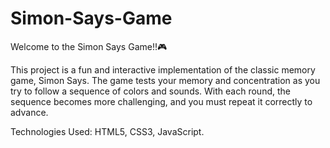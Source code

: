 # Simon-Says-Game
Welcome to the Simon Says Game!!🎮

This project is a fun and interactive implementation of the classic memory game, Simon Says. The game tests your memory and concentration as you try to follow a sequence of colors and sounds. With each round, the sequence becomes more challenging, and you must repeat it correctly to advance.

Technologies Used: HTML5, CSS3, JavaScript.
